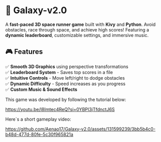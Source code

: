 # 🚀 Galaxy-v2.0  

A **fast-paced 3D space runner game** built with **Kivy** and **Python**. Avoid obstacles, race through space, and achieve high scores! Featuring a **dynamic leaderboard**, customizable settings, and immersive music.

## 🎮 Features  
✅ **Smooth 3D Graphics** using perspective transformations  
✅ **Leaderboard System** - Saves top scores in a file  
✅ **Intuitive Controls** - Move left/right to dodge obstacles  
✅ **Dynamic Difficulty** - Speed increases as you progress  
✅ **Custom Music & Sound Effects**  

This game was developed by following the tutorial below:

https://youtu.be/l8Imtec4ReQ?si=0YBPl3jTfdnctJ6S

Here`s a short gameplay video:

https://github.com/Aenao17/Galaxy-v2.0/assets/131599239/3bb5b4c0-b48d-477d-80fe-5c30f965821a
